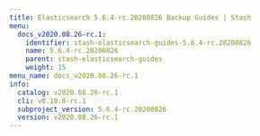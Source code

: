 ```yaml
---
title: Elasticsearch 5.6.4-rc.20200826 Backup Guides | Stash
menu:
  docs_v2020.08.26-rc.1:
    identifier: stash-elasticsearch-guides-5.6.4-rc.20200826
    name: 5.6.4-rc.20200826
    parent: stash-elasticsearch-guides
    weight: 15
menu_name: docs_v2020.08.26-rc.1
info:
  catalog: v2020.08.26-rc.1
  cli: v0.10.0-rc.1
  subproject_version: 5.6.4-rc.20200826
  version: v2020.08.26-rc.1
---
```



